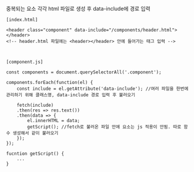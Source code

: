 중복되는 요소 각각 html 파일로 생성 후 data-include에 경로 입력

    [index.html]
    
    <header class="component" data-include="/components/header.html"></header>
    <!-- header.html 파일에는 <header></header> 안에 들어가는 태그 입력 -->
    
    
   
    [component.js]
    
    const components = document.querySelectorAll('.component');

    components.forEach(function(el) {
        const include = el.getAttribute('data-include'); //여러 파일을 한번에 관리하기 위해 클래스명, data-include 경로 입력 후 불러오기

        fetch(include)
        .then(res => res.text())
        .then(data => {
            el.innerHTML = data;
            getScript(); //fetch로 불러온 파일 안에 요소는 js 적용이 안됨. 따로 함수 생성해서 같이 불러오기
        });
    });
    
    fucntion getScript() {
        ...
    }
